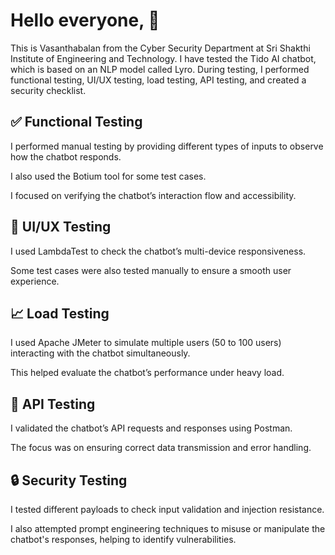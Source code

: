 # Hello everyone, 👋

This is Vasanthabalan from the Cyber Security Department at Sri Shakthi Institute of Engineering and Technology.
I have tested the Tido AI chatbot, which is based on an NLP model called Lyro.
During testing, I performed functional testing, UI/UX testing, load testing, API testing, and created a security checklist.

## ✅ Functional Testing

   I performed manual testing by providing different types of inputs to observe how the chatbot responds.

   I also used the Botium tool for some test cases.

   I focused on verifying the chatbot’s interaction flow and accessibility.

## 🎨 UI/UX Testing

  I used LambdaTest to check the chatbot’s multi-device responsiveness.

   Some test cases were also tested manually to ensure a smooth user experience.

## 📈 Load Testing

  I used Apache JMeter to simulate multiple users (50 to 100 users) interacting with the chatbot simultaneously.

 This helped evaluate the chatbot’s performance under heavy load.

## 🔗 API Testing

  I validated the chatbot’s API requests and responses using Postman.

  The focus was on ensuring correct data transmission and error handling.

## 🔒 Security Testing

   I tested different payloads to check input validation and injection resistance.

  I also attempted prompt engineering techniques to misuse or manipulate the chatbot's responses, helping to identify vulnerabilities.
